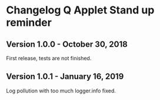 # Changelog Q Applet Stand up reminder

## Version 1.0.0 - October 30, 2018

First release, tests are not finished.

## Version 1.0.1 - January 16, 2019

Log pollution with too much logger.info fixed.
